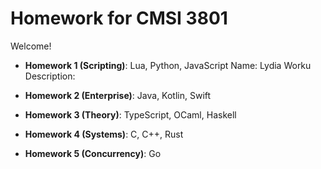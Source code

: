 # Homework for CMSI 3801

Welcome!

- **Homework 1 (Scripting)**: Lua, Python, JavaScript
Name: Lydia Worku
Description:

- **Homework 2 (Enterprise)**: Java, Kotlin, Swift
- **Homework 3 (Theory)**: TypeScript, OCaml, Haskell
- **Homework 4 (Systems)**: C, C++, Rust
- **Homework 5 (Concurrency)**: Go
